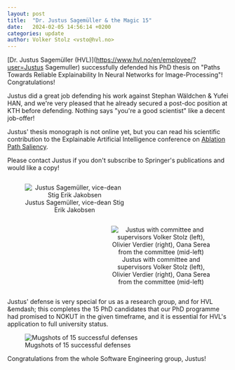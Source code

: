 ```yaml
---
layout: post
title:  "Dr. Justus Sagemüller & the Magic 15"
date:   2024-02-05 14:56:14 +0200
categories: update
author: Volker Stolz <vsto@hvl.no>
---
```


[Dr. Justus Sagemüller (HVL)](https://www.hvl.no/en/employee/?user=Justus Sagemuller) successfully defended his PhD thesis on "Paths Towards Reliable Explainability In Neural Networks for Image-Processing"! Congratulations!

Justus did a great job defending his work against Stephan Wäldchen & Yufei HAN, and we're very pleased that he already secured a post-doc position at KTH before defending. Nothing says "you're a good scientist" like a decent job-offer!

Justus' thesis monograph is not online yet, but you can read his scientific contribution to the Explainable Artificial Intelligence conference on [Ablation Path Saliency](https://app.cristin.no/results/show.jsf?id=2198271).

Please contact Justus if you don't subscribe to Springer's publications and would like a copy!

<div style="display:table-cell; vertical-align:middle; text-align:center;">
<figure style="float: left; max-width:45%; height: auto;">
        <img src="https://www.foldr.org/selabhvl/2024/Justus-24-2.jpg" alt="Justus Sagemüller, vice-dean Stig Erik Jakobsen"/>
        <figcaption>Justus Sagemüller, vice-dean Stig Erik Jakobsen
	</figcaption>
</figure>
<figure style="float: right; max-width:45%; height: auto;">
        <img src="https://www.foldr.org/selabhvl/2024/Justus-24-1.jpg" alt="Justus with committee and supervisors Volker Stolz (left), Olivier Verdier (right), Oana Serea from the committee (mid-left)"/>
        <figcaption>Justus with committee and supervisors Volker Stolz (left), Olivier Verdier (right), Oana Serea from the committee (mid-left)
	</figcaption>
</figure>
</div>

Justus' defense is very special for us as a research group, and for HVL &emdash; this completes the 15 PhD candidates that our PhD programme had promised to NOKUT in the given timeframe, and it is essential for HVL's application to full university status.

<figure>
	<img src="https://www.foldr.org/selabhvl/2024/Justus-24-15.jpg" alt="Mugshots of 15 successful defenses" />
	<figcaption>Mugshots of 15 successful defenses</figcaption>
</figure>

Congratulations from the whole Software Engineering group, Justus!
